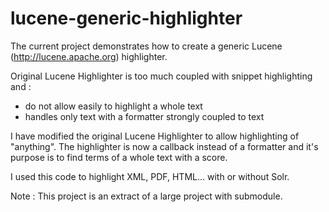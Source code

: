 lucene-generic-highlighter
==========================

The current project demonstrates how to create a generic Lucene (http://lucene.apache.org) highlighter.

Original Lucene Highlighter is too much coupled with snippet highlighting and  :
- do not allow easily to highlight a whole text
- handles only text with a formatter strongly coupled to text

I have modified the original Lucene Highlighter to allow highlighting of "anything". The highlighter is now a callback instead of a formatter and it's purpose is to find terms of a whole text with a score.

I used this code to highlight XML, PDF, HTML... with or without Solr.

Note : This project is an extract of a large project with submodule.

